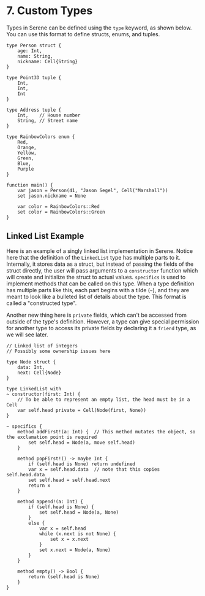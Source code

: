 # 7. Custom Types

Types in Serene can be defined using the `type` keyword, as shown below. You can use this format to define structs, enums, and tuples.

```serene
type Person struct {
    age: Int,
    name: String,
    nickname: Cell{String}
}

type Point3D tuple {
    Int,
    Int,
    Int
}

type Address tuple {
    Int,    // House number
    String, // Street name
}

type RainbowColors enum {
    Red,
    Orange,
    Yellow,
    Green,
    Blue,
    Purple
}

function main() {
	var jason = Person(41, "Jason Segel", Cell("Marshall"))
	set jason.nickname = None
	
	var color = RainbowColors::Red
	set color = RainbowColors::Green
}
```



## Linked List Example

Here is an example of a singly linked list implementation in Serene. Notice here that the definition of the `LinkedList` type has multiple parts to it. Internally, it stores data as a struct, but instead of passing the fields of the struct directly, the user will pass arguments to a `constructor` function which will create and initialize the struct to actual values. `specifics` is used to implement methods that can be called on this type. When a type definition has multiple parts like this, each part begins with a tilde (`~`), and they are meant to look like a bulleted list of details about the type. This format is called a "constructed type".

Another new thing here is `private` fields, which can't be accessed from outside of the type's definition. However, a type can give special permission for another type to access its private fields by declaring it a `friend` type, as we will see later.

```serene
// Linked list of integers
// Possibly some ownership issues here

type Node struct {
    data: Int,
    next: Cell{Node}
}

type LinkedList with
~ constructor(first: Int) {
	// To be able to represent an empty list, the head must be in a Cell
    var self.head private = Cell(Node(first, None))
}

~ specifics {
    method addFirst!(a: Int) {	// This method mutates the object, so the exclamation point is required
        set self.head = Node(a, move self.head)
    }

    method popFirst!() -> maybe Int {
        if (self.head is None) return undefined
        var x = self.head.data	// note that this copies self.head.data
        set self.head = self.head.next
        return x
    }
    
    method append!(a: Int) {
        if (self.head is None) {
            set self.head = Node(a, None)
        }
        else {
            var x = self.head
            while (x.next is not None) {
                set x = x.next
            }
            set x.next = Node(a, None)
        }
    }
    
    method empty() -> Bool {
    	return (self.head is None)
    }
}
```